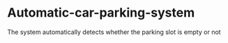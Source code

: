 # Automatic-car-parking-system
The system automatically detects whether the parking slot is empty or not
